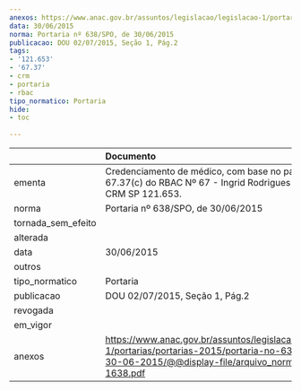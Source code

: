 ```yaml
---
anexos: https://www.anac.gov.br/assuntos/legislacao/legislacao-1/portarias/portarias-2015/portaria-no-638-spo-de-30-06-2015/@@display-file/arquivo_norma/PA2015-1638.pdf
data: 30/06/2015
norma: Portaria nº 638/SPO, de 30/06/2015
publicacao: DOU 02/07/2015, Seção 1, Pág.2
tags:
- '121.653'
- '67.37'
- crm
- portaria
- rbac
tipo_normatico: Portaria
hide: 
- toc 
 
---
```


|                    | Documento                                                                                                                                                        |
|:-------------------|:-----------------------------------------------------------------------------------------------------------------------------------------------------------------|
| ementa             | Credenciamento de médico, com base no parágrafo 67.37(c) do RBAC Nº 67 - Ingrid Rodrigues Athayde - CRM SP 121.653.                                              |
| norma              | Portaria nº 638/SPO, de 30/06/2015                                                                                                                               |
| tornada_sem_efeito |                                                                                                                                                                  |
| alterada           |                                                                                                                                                                  |
| data               | 30/06/2015                                                                                                                                                       |
| outros             |                                                                                                                                                                  |
| tipo_normatico     | Portaria                                                                                                                                                         |
| publicacao         | DOU 02/07/2015, Seção 1, Pág.2                                                                                                                                   |
| revogada           |                                                                                                                                                                  |
| em_vigor           |                                                                                                                                                                  |
| anexos             | https://www.anac.gov.br/assuntos/legislacao/legislacao-1/portarias/portarias-2015/portaria-no-638-spo-de-30-06-2015/@@display-file/arquivo_norma/PA2015-1638.pdf |